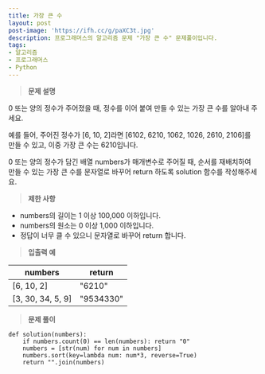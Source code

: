 ```yaml
---
title: 가장 큰 수
layout: post
post-image: 'https://ifh.cc/g/paXC3t.jpg'
description: 프로그래머스의 알고리즘 문제 "가장 큰 수" 문제풀이입니다.
tags:
- 알고리즘
- 프로그래머스
- Python
---
```



>**문제 설명**

0 또는 양의 정수가 주어졌을 때, 정수를 이어 붙여 만들 수 있는 가장 큰 수를 알아내 주세요.

예를 들어, 주어진 정수가 [6, 10, 2]라면 [6102, 6210, 1062, 1026, 2610, 2106]를 만들 수 있고, 이중 가장 큰 수는 6210입니다.

0 또는 양의 정수가 담긴 배열 numbers가 매개변수로 주어질 때, 순서를 재배치하여 만들 수 있는 가장 큰 수를 문자열로 바꾸어 return 하도록 solution 함수를 작성해주세요.

>**제한 사항**

<ul>
<li>numbers의 길이는 1 이상 100,000 이하입니다.</li>
<li>numbers의 원소는 0 이상 1,000 이하입니다.</li>
<li>정답이 너무 클 수 있으니 문자열로 바꾸어 return 합니다.</li>
</ul>

>**입출력 예**

| numbers | return |
|--|--|
| [6, 10, 2] | "6210" |
| [3, 30, 34, 5, 9] | "9534330" |

>**문제 풀이**

    def solution(numbers):
        if numbers.count(0) == len(numbers): return "0"
        numbers = [str(num) for num in numbers]  
        numbers.sort(key=lambda num: num*3, reverse=True) 
        return "".join(numbers)


